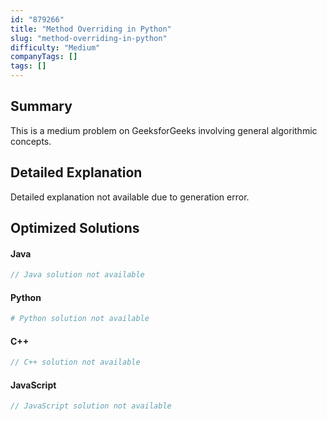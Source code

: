 ```yaml
---
id: "879266"
title: "Method Overriding in Python"
slug: "method-overriding-in-python"
difficulty: "Medium"
companyTags: []
tags: []
---
```


## Summary

This is a medium problem on GeeksforGeeks involving general algorithmic concepts.

## Detailed Explanation

Detailed explanation not available due to generation error.

## Optimized Solutions

#### Java
```java
// Java solution not available
```

#### Python
```python
# Python solution not available
```

#### C++
```cpp
// C++ solution not available
```

#### JavaScript
```javascript
// JavaScript solution not available
```